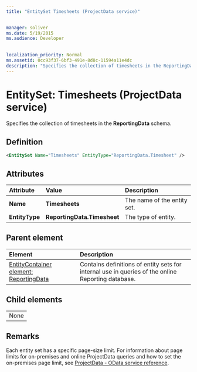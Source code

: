 ```yaml
---
title: "EntitySet Timesheets (ProjectData service)"

 
manager: soliver
ms.date: 5/19/2015
ms.audience: Developer
 
 
localization_priority: Normal
ms.assetid: 0cc93f37-6bf3-491e-8d8c-11594a11e4dc
description: "Specifies the collection of timesheets in the ReportingData schema."
---
```


# EntitySet: Timesheets (ProjectData service)

Specifies the collection of timesheets in the **ReportingData** schema. 
  
## Definition

```XML
<EntitySet Name="Timesheets" EntityType="ReportingData.Timesheet" />

```

## Attributes

|**Attribute**|**Value**|**Description**|
|:-----|:-----|:-----|
|**Name** <br/> |**Timesheets** <br/> |The name of the entity set.  <br/> |
|**EntityType** <br/> |**ReportingData.Timesheet** <br/> |The type of entity.  <br/> |
   
## Parent element

|**Element**|**Description**|
|:-----|:-----|
|[EntityContainer element: ReportingData](entitycontainer-reportingdata-projectdata-service.md) <br/> |Contains definitions of entity sets for internal use in queries of the online Reporting database.  <br/> |
   
## Child elements

||
|:-----|
|None |
   
## Remarks

Each entity set has a specific page-size limit. For information about page limits for on-premises and online ProjectData queries and how to set the on-premises page limit, see [ProjectData - OData service reference](projectdataproject-odata-service-reference.md).
  

